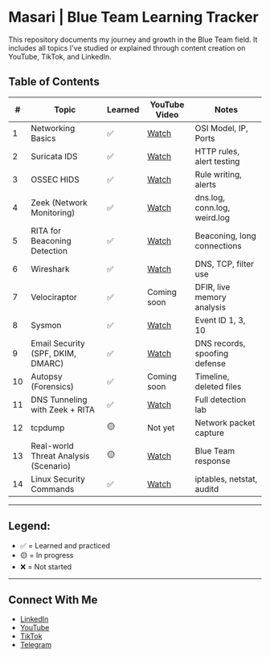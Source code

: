 # Masari | Blue Team Learning Tracker

This repository documents my journey and growth in the Blue Team field. It includes all topics I've studied or explained through content creation on YouTube, TikTok, and LinkedIn.

## Table of Contents

| #  | Topic                                | Learned | YouTube Video | Notes |
|----|--------------------------------------|---------|----------------|-------|
| 1  | Networking Basics                    | ✅       | [Watch](#)      | OSI Model, IP, Ports |
| 2  | Suricata IDS                         | ✅       | [Watch](#)      | HTTP rules, alert testing |
| 3  | OSSEC HIDS                           | ✅       | [Watch](#)      | Rule writing, alerts |
| 4  | Zeek (Network Monitoring)            | ✅       | [Watch](#)      | dns.log, conn.log, weird.log |
| 5  | RITA for Beaconing Detection         | ✅       | [Watch](#)      | Beaconing, long connections |
| 6  | Wireshark                            | ✅       | [Watch](#)      | DNS, TCP, filter use |
| 7  | Velociraptor                         | ✅       | Coming soon     | DFIR, live memory analysis |
| 8  | Sysmon                                | ✅       | [Watch](#)      | Event ID 1, 3, 10 |
| 9  | Email Security (SPF, DKIM, DMARC)    | ✅       | [Watch](#)      | DNS records, spoofing defense |
| 10 | Autopsy (Forensics)                  | ✅       | Coming soon     | Timeline, deleted files |
| 11 | DNS Tunneling with Zeek + RITA       | ✅       | [Watch](#)      | Full detection lab |
| 12 | tcpdump                              | 🟡       | Not yet         | Network packet capture |
| 13 | Real-world Threat Analysis (Scenario)| 🟡       | [Watch](#)      | Blue Team response |
| 14 | Linux Security Commands              | ✅       | [Watch](#)      | iptables, netstat, auditd |

---

## Legend:
- ✅ = Learned and practiced
- 🟡 = In progress
- ❌ = Not started

---

## Connect With Me

- [LinkedIn](https://www.linkedin.com/in/sajad-al-zubaidi-2682b9344?utm_source=share&utm_campaign=share_via&utm_content=profile&utm_medium=android_app)
- [YouTube](https://www.youtube.com/channel/UCSQqNmhfxmDQjovFPm90dag)
- [TikTok](https://www.tiktok.com/@birkhoff03?is_from_webapp=1&sender_device=pc)
- [Telegram](https://t.me/BIRKHOFF03)
